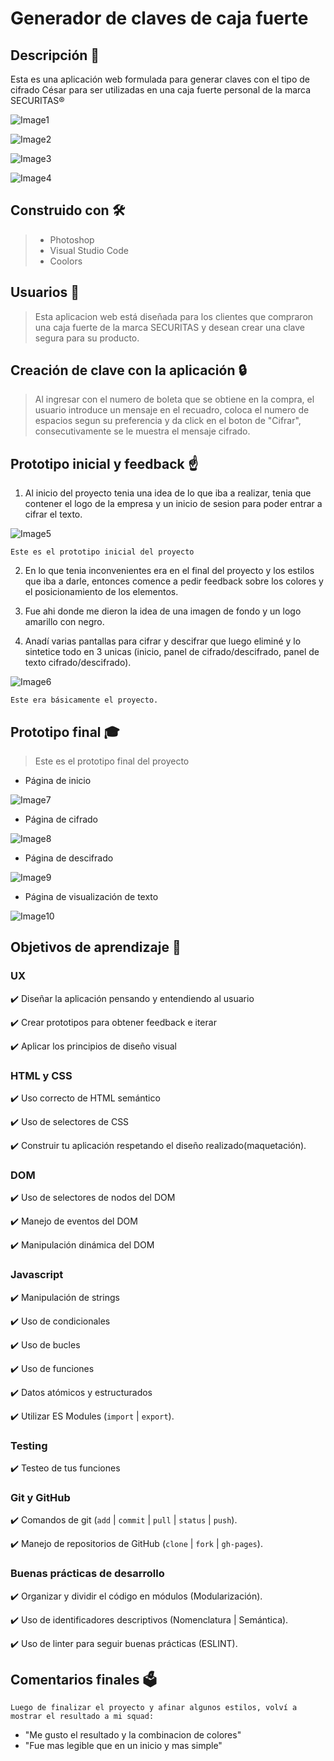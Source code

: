 # Generador de claves de caja fuerte
## Descripción 📝
Esta es una aplicación web formulada para generar claves con el tipo de cifrado César para ser utilizadas en una caja fuerte personal de la marca SECURITAS®


![Image1](1.jpg)



![Image2](2.jpg)



![Image3](3.jpg)



![Image4](4.jpg)

## Construido con 🛠️

>- Photoshop
>- Visual Studio Code
>- Coolors

## Usuarios 👥
>Esta aplicacion web está diseñada para los clientes que compraron una caja fuerte de la marca SECURITAS y desean crear una clave segura para su producto.

## Creación de clave con la aplicación 🔒

>Al ingresar con el numero de boleta que se obtiene en la compra, el usuario introduce un mensaje en el recuadro, coloca el numero de espacios segun su preferencia y da click en el boton de "Cifrar", consecutivamente se le muestra el mensaje cifrado.

## Prototipo inicial y feedback ☝

1. Al inicio del proyecto tenia una idea de lo que iba a realizar, tenia que contener el logo de la empresa y un inicio de sesion para poder entrar a cifrar el texto.

![Image5](5.jpg)

    Este es el prototipo inicial del proyecto

2. En lo que tenia inconvenientes era en el final del proyecto y los estilos que iba a darle, entonces comence a pedir feedback sobre los colores y el posicionamiento de los elementos.

3. Fue ahi donde me dieron la idea de una imagen de fondo y un logo amarillo con negro.

4. Anadí varias pantallas para cifrar y descifrar que luego eliminé y lo sintetice todo en 3 unicas (inicio, panel de cifrado/descifrado, panel de texto cifrado/descifrado).

![Image6](6.jpg)

    Este era básicamente el proyecto.


## Prototipo final 🎓

>Este es el prototipo final del proyecto

* Página de inicio

![Image7](7.jpg)

* Página de cifrado

![Image8](8.jpg)

* Página de descifrado

![Image9](9.jpg)

* Página de visualización de texto

![Image10](10.jpg)

## Objetivos de aprendizaje 🎯

### UX

✔️ Diseñar la aplicación pensando y entendiendo al usuario

✔️ Crear prototipos para obtener feedback e iterar

✔️ Aplicar los principios de diseño visual
### HTML y CSS

✔️ Uso correcto de HTML semántico

✔️ Uso de selectores de CSS

✔️ Construir tu aplicación respetando el diseño realizado(maquetación).
### DOM
✔️ Uso de selectores de nodos del DOM

✔️ Manejo de eventos del DOM

✔️ Manipulación dinámica del DOM
### Javascript

✔️ Manipulación de strings

✔️ Uso de condicionales

✔️ Uso de bucles

✔️ Uso de funciones

✔️ Datos atómicos y estructurados

✔️ Utilizar ES Modules (`import` | `export`).

### Testing
✔️ Testeo de tus funciones
### Git y GitHub
✔️ Comandos de git
  (`add` | `commit` | `pull` | `status` | `push`).

✔️ Manejo de repositorios de GitHub (`clone` | `fork` | `gh-pages`).
### Buenas prácticas de desarrollo

✔️ Organizar y dividir el código en módulos (Modularización).

✔️ Uso de identificadores descriptivos (Nomenclatura | Semántica).

✔️ Uso de linter para seguir buenas prácticas (ESLINT).

## Comentarios finales 🗳️

    Luego de finalizar el proyecto y afinar algunos estilos, volví a mostrar el resultado a mi squad:

* "Me gusto el resultado y la combinacion de colores"
* "Fue mas legible que en un inicio y mas simple"




















